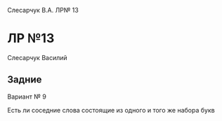 Слесарчук В.А. ЛР№ 13

# ЛР №13

Слесарчук Василий

## Задние
Вариант № 9

Есть ли соседние слова состоящие из одного и того же набора букв
